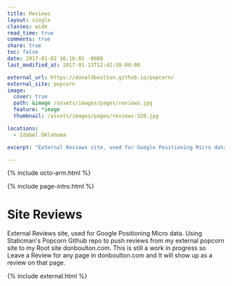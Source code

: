 ```yaml
---
title: Reviews
layout: single
classes: wide
read_time: true
comments: true
share: true
toc: false
date: 2017-01-02 16:16:01 -0600
last_modified_at: 2017-01-13T12:42:38-04:00

external_url: https://donaldboulton.github.io/popcorn/
external_site: popcorn
image:
  cover: true
  path: &image /assets/images/pages/reviews.jpg
  feature: *image
  thumbnail: /assets/images/pages/reviews-320.jpg

locations:
  - Idabel OKlahoma

excerpt: "External Reviews site, used for Google Positioning Micro data. Using Staticman's Popcorn Github repo to push reviews from my external popcorn site to my Root site donboulton.com. This is still a work in progress so Leave a Review for any page in donboulton.com and It will show up as a review on that page."

---
```


{% include octo-arm.html %}

{% include page-intro.html %}

# Site Reviews

External Reviews site, used for Google Positioning Micro data. Using Staticman's Popcorn Github repo to push reviews from my external popcorn site to my Root site donboulton.com. This is still a work in progress so Leave a Review for any page in donboulton.com and It will show up as a review on that page.

{% include external.html %}